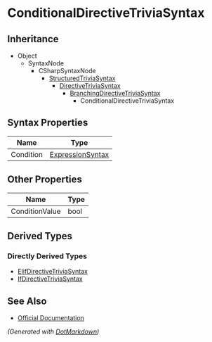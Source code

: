 # ConditionalDirectiveTriviaSyntax

## Inheritance

* Object
  * SyntaxNode
    * CSharpSyntaxNode
      * [StructuredTriviaSyntax](StructuredTriviaSyntax.md)
        * [DirectiveTriviaSyntax](DirectiveTriviaSyntax.md)
          * [BranchingDirectiveTriviaSyntax](BranchingDirectiveTriviaSyntax.md)
            * ConditionalDirectiveTriviaSyntax

## Syntax Properties

| Name      | Type                                    |
| --------- | --------------------------------------- |
| Condition | [ExpressionSyntax](ExpressionSyntax.md) |

## Other Properties

| Name           | Type |
| -------------- | ---- |
| ConditionValue | bool |

## Derived Types

### Directly Derived Types

* [ElifDirectiveTriviaSyntax](ElifDirectiveTriviaSyntax.md)
* [IfDirectiveTriviaSyntax](IfDirectiveTriviaSyntax.md)

## See Also

* [Official Documentation](https://docs.microsoft.com/en-us/dotnet/api/microsoft.codeanalysis.csharp.syntax.conditionaldirectivetriviasyntax)


*\(Generated with [DotMarkdown](http://github.com/JosefPihrt/DotMarkdown)\)*